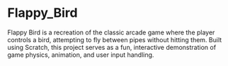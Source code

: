 # Flappy_Bird
Flappy Bird is a recreation of the classic arcade game where the player controls a bird, attempting to fly between pipes without hitting them. Built using Scratch, this project serves as a fun, interactive demonstration of game physics, animation, and user input handling.
